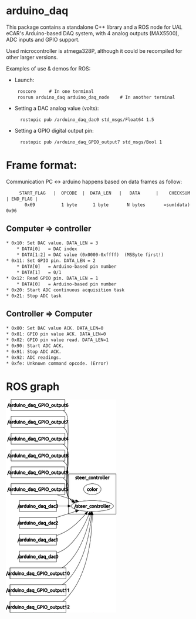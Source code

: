 arduino_daq
==================

This package contains a standalone C++ library and a ROS node for 
UAL eCAR's Arduino-based DAQ system, with 4 analog outputs (MAX5500), 
ADC inputs and GPIO support.

Used microcontroller is atmega328P, although it could be recompiled for other larger versions.

Examples of use & demos for ROS:

* Launch:

       roscore     # In one terminal
       rosrun arduino_daq arduino_daq_node    # In another terminal

* Setting a DAC analog value (volts):

        rostopic pub /arduino_daq_dac0 std_msgs/Float64 1.5

* Setting a GPIO digital output pin:

        rostopic pub /arduino_daq_GPIO_output7 std_msgs/Bool 1


Frame format:
=====================

Communication PC <-> arduino happens based on data frames as follow:

         START_FLAG   |  OPCODE  |  DATA_LEN   |   DATA      |    CHECKSUM    | END_FLAG |
           0x69          1 byte      1 byte       N bytes       =sum(data)       0x96

## Computer => controller
	* 0x10: Set DAC value. DATA_LEN = 3
		* DATA[0]   = DAC index
		* DATA[1:2] = DAC value (0x0000-0xffff)  (MSByte first!)
	* 0x11: Set GPIO pin. DATA_LEN = 2
		* DATA[0]   = Arduino-based pin number
		* DATA[1]   = 0/1
	* 0x12: Read GPIO pin. DATA_LEN = 1
		* DATA[0]   = Arduino-based pin number
	* 0x20: Start ADC continuous acquisition task
	* 0x21: Stop ADC task

## Controller => Computer
	* 0x80: Set DAC value ACK. DATA_LEN=0
	* 0x81: GPIO pin value ACK. DATA_LEN=0
	* 0x82: GPIO pin value read. DATA_LEN=1
	* 0x90: Start ADC ACK.
	* 0x91: Stop ADC ACK.
	* 0x92: ADC readings.
	* 0xfe: Unknown command opcode. (Error)

ROS graph
=======================


<img width="300" src="https://raw.githubusercontent.com/ual-arm-ros-pkg/arduino-daq-ros-pkg/master/doc/rosgraph_arduino_daq.png" />
